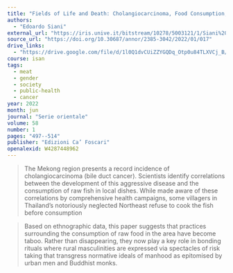 ```yaml
---
title: "Fields of Life and Death: Cholangiocarcinoma, Food Consumption, and Masculinity in Buddhist Rural Thailand"
authors:
  - "Edoardo Siani"
external_url: "https://iris.unive.it/bitstream/10278/5003121/1/Siani%20-%20Fields%20Life%20and%20Death.pdf"
source_url: "https://doi.org/10.30687/annor/2385-3042/2022/01/017"
drive_links:
  - "https://drive.google.com/file/d/1l0Q1dvCUiZZYGQDq_Otp0u84TLXVCj_B/view?usp=drivesdk"
course: isan
tags:
  - meat
  - gender
  - society
  - public-health
  - cancer
year: 2022
month: jun
journal: "Serie orientale"
volume: 58
number: 1
pages: "497--514"
publisher: "Edizioni Ca’ Foscari"
openalexid: W4287448962
---
```


> The Mekong region presents a record incidence of cholangiocarcinoma (bile duct cancer).
> Scientists identify correlations between the development of this aggressive disease and the consumption of raw fish in local dishes.
> While made aware of these correlations by comprehensive health campaigns, some villagers in Thailand’s notoriously neglected Northeast refuse to cook the fish before consumption

> Based on ethnographic data, this paper suggests that practices surrounding the consumption of raw food in the area have become taboo.
> Rather than disappearing, they now play a key role in bonding rituals where rural masculinities are expressed via spectacles of risk taking that transgress normative ideals of manhood as epitomised by urban men and Buddhist monks.

